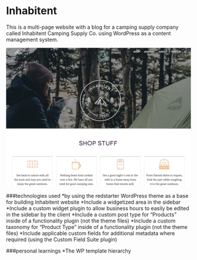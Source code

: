 # Inhabitent
This is a multi-page website with a blog for a camping supply company called Inhabitent Camping Supply Co. using WordPress as a content management system.

![alt tag](themes/inhabitent/screenshot.png)

###technologies used
*by using the redstarter WordPress theme as a base for building Inhabitent website
*Include a widgetized area in the sidebar
*Include a custom widget plugin to allow business hours to easily be edited in the sidebar by the client
*Include a custom post type for “Products” inside of a functionality plugin (not the theme files)
*Include a custom taxonomy for “Product Type” inside of a functionality plugin (not the theme files)
*Include applicable custom fields for additional metadata where required (using the Custom Field Suite plugin)


###personal learnings
*The WP template hierarchy 